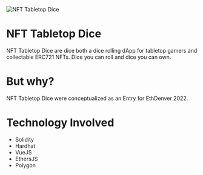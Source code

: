 ![NFT Tabletop Dice](https://hackerlink.s3.amazonaws.com/static/files/Dice_Header.png)

# NFT Tabletop Dice
NFT Tabletop Dice are dice both a dice rolling dApp for tabletop gamers and collectable ERC721 NFTs. Dice you can roll and dice you can own.

# But why?
NFT Tabletop Dice were conceptualized as an Entry for EthDenver 2022.

# Technology Involved
- Solidity
- Hardhat
- VueJS
- EthersJS
- Polygon

